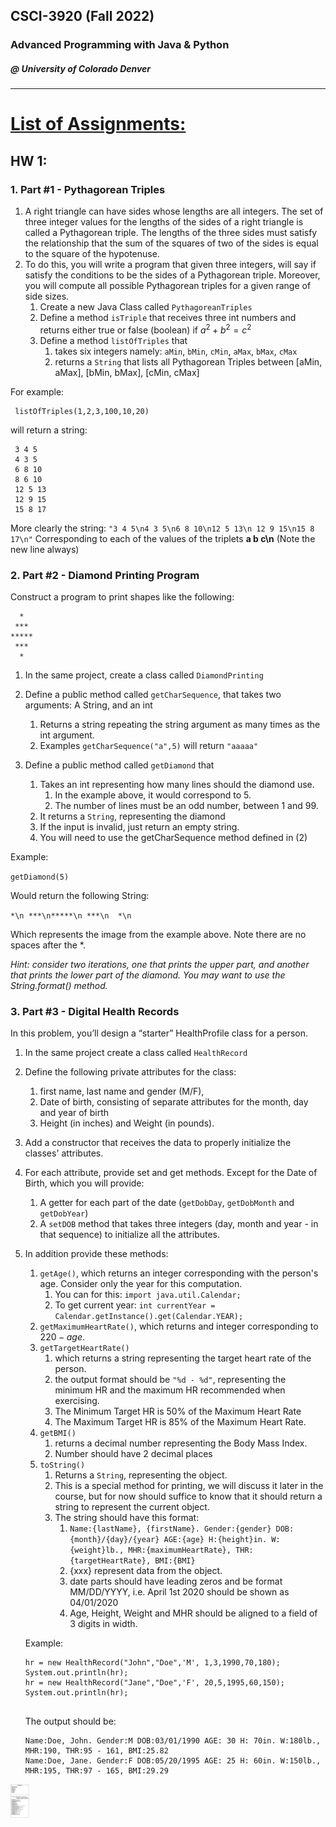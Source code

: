 ## CSCI-3920 (Fall 2022)
### Advanced Programming with Java &amp; Python
##### @ University of Colorado Denver
---

# <ins>List of Assignments:</ins>

## **HW 1:** 
### 1. Part #1 - Pythagorean Triples
   1.  A right triangle can have sides whose lengths are all integers. The set of three integer values for the lengths of the sides of a right triangle is called a Pythagorean triple. The lengths of the three sides must satisfy the relationship that the sum of the squares of two of the sides is equal to the square of the hypotenuse.
   2.  To do this, you will write a program that given three integers, will say if satisfy the conditions to be the sides of a Pythagorean triple. Moreover, you will compute all possible Pythagorean triples for a given range of side sizes.
         1. Create a new Java Class called `PythagoreanTriples`
         2. Define a method `isTriple` that receives three int numbers and returns either true or false (boolean) if $a^{2}+b^{2}=c^{2}$
         3. Define a method `listOfTriples` that
            1.  takes six integers namely: `aMin`, `bMin`, `cMin`, `aMax`, `bMax`, `cMax`
            2. returns a `String` that lists all Pythagorean Triples between [aMin, aMax], [bMin, bMax], [cMin, cMax] 

   For example: 

     listOfTriples(1,2,3,100,10,20)
     
  will return a string:
     
     3 4 5
     4 3 5
     6 8 10
     8 6 10
     12 5 13
     12 9 15
     15 8 17
     
  More clearly the string:
  `"3 4 5\n4 3 5\n6 8 10\n12 5 13\n 12 9 15\n15 8 17\n"`
  Corresponding to each of the values of the triplets **a b c\n**  (Note the new line always)

### 2. Part #2 - Diamond Printing Program
   Construct a program to print shapes like the following:

      *
     ***
    *****
     ***
      *
1. In the same project, create a class called `DiamondPrinting`
   
2. Define a public method called `getCharSequence`, that takes two arguments: A  String, and an int
     1. Returns a string repeating the string argument as many times as the int argument. 
     2.  Examples `getCharSequence("a",5)`  will return `"aaaaa"`
  
  1. Define a public method called `getDiamond` that
        1. Takes an int representing how many lines should the diamond use. 
           1. In the example above, it would correspond to 5.
           2. The number of lines must be an odd number, between 1 and 99.
        2. It returns a `String`, representing the diamond
        3. If the input is invalid, just return an empty string.
        4. You will need to use the getCharSequence method defined in (2)

Example:

`getDiamond(5)`

Would return the following String:

  `*\n ***\n*****\n ***\n  *\n`

Which represents the image from the example above. Note there are no spaces after the *.

*Hint: consider two iterations, one that prints the upper part, and another that prints the lower part of the diamond. You may want to use the String.format() method.*

### 3. Part #3 - Digital Health Records
   In this problem, you’ll design a “starter” HealthProfile class for a person.
1. In the same project create a class called `HealthRecord`
2. Define the following private attributes for the class:
   1.  first name, last name and gender (M/F),
   2. Date of birth, consisting of separate attributes for the month, day and year of birth
   3. Height (in inches) and Weight (in pounds).
3. Add a constructor that receives the data to properly initialize the classes' attributes.
4. For each attribute, provide set and get methods. Except for the Date of Birth, which you will provide:
   1. A getter for each part of the date (`getDobDay`, `getDobMonth` and `getDobYear`)
   2. A `setDOB` method that takes three integers (day, month and year - in that sequence) to initialize all the attributes.
5. In addition provide these methods:
   1. `getAge()`, which returns an integer corresponding with the person's age. Consider only the year for this computation.
      1. You can for this: `import java.util.Calendar;`
      2. To get current year:  `int currentYear = Calendar.getInstance().get(Calendar.YEAR);`
   2. `getMaximumHeartRate()`, which returns and integer corresponding to $220-age$.
   3. `getTargetHeartRate()`
      1. which returns a string representing the target heart rate of the person. 
      2. the output format should be `"%d - %d"`, representing the minimum HR and the maximum HR recommended when exercising. 
      3. The Minimum Target HR is 50% of the Maximum Heart Rate
      4. The Maximum Target HR is 85% of the Maximum Heart Rate.
   4. `getBMI()`
      1. returns a decimal number representing the Body Mass Index.
      2. Number should have 2 decimal places 
   5. `toString()`
      1. Returns a `String`, representing the object. 
      2. This is a special method for printing, we will discuss it later in the course, but for now should suffice to know that it should return a string to represent the current object. 
      3. The string should have this format:
         1. `Name:{lastName}, {firstName}. Gender:{gender} DOB:{month}/{day}/{year} AGE:{age} H:{height}in. W:{weight}lb., MHR:{maximumHeartRate}, THR:{targetHeartRate}, BMI:{BMI}`
         2. {xxx} represent data from the object.
         3. date parts should have leading zeros and be format MM/DD/YYYY, i.e. April 1st 2020 should be shown as 04/01/2020
         4. Age, Height, Weight and MHR should be aligned to a field of 3 digits in width.

    Example:
    ```
    hr = new HealthRecord("John","Doe",'M', 1,3,1990,70,180);
    System.out.println(hr);
    hr = new HealthRecord("Jane","Doe",'F', 20,5,1995,60,150);
    System.out.println(hr);
  
    ```
    The output should be:
    ```
    Name:Doe, John. Gender:M DOB:03/01/1990 AGE: 30 H: 70in. W:180lb., MHR:190, THR:95 - 161, BMI:25.82
    Name:Doe, Jane. Gender:F DOB:05/20/1995 AGE: 25 H: 60in. W:150lb., MHR:195, THR:97 - 165, BMI:29.29
    ```
<img src="https://github.com/a-burlacu/CSCI-3920/blob/main/Hwk1/hwk1_health_record.png" width="30">